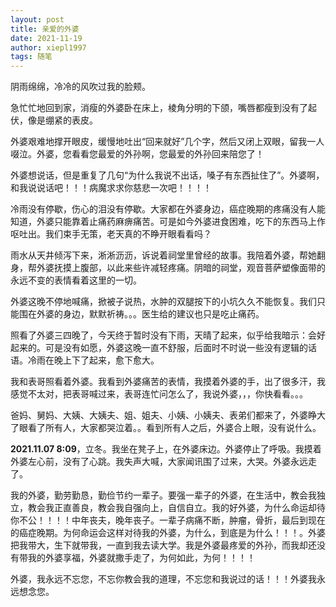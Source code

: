 ```yaml
---
layout: post
title: 亲爱的外婆
date: 2021-11-19
author: xiepl1997
tags: 随笔
---
```


阴雨绵绵，冷冷的风吹过我的脸颊。  

急忙忙地回到家，消瘦的外婆卧在床上，棱角分明的下颌，嘴唇都瘦到没有了起伏，像是绷紧的表皮。  

外婆艰难地撑开眼皮，缓慢地吐出“回来就好”几个字，然后又闭上双眼，留我一人啜泣。外婆，您看看您最爱的外孙啊，您最爱的外孙回来陪您了！  

外婆想说话，但是重复了几句“为什么我说不出话，嗓子有东西扯住了”。外婆啊，和我说说话吧！！！病魔求求你慈悲一次吧！！！！  

冷雨没有停歇，伤心的泪没有停歇。大家都在外婆身边，癌症晚期的疼痛没有人能知道，外婆只能靠着止痛药麻痹痛苦。可是如今外婆进食困难，吃下的东西马上作呕吐出。我们束手无策，老天真的不睁开眼看看吗？  

雨水从天井倾泻下来，淅淅沥沥，诉说着祠堂里曾经的故事。我陪着外婆，帮她翻身，帮外婆抚摸上腹部，以此来些许减轻疼痛。阴暗的祠堂，观音菩萨塑像面带的永远不变的表情看着这里的一切。  

外婆这晚不停地喊痛，掀被子说热，水肿的双腿按下的小坑久久不能恢复。我们只能围在外婆的身边，默默祈祷。。。医生给的建议也只是吃止痛药。  

照看了外婆三四晚了，今天终于暂时没有下雨，天晴了起来，似乎给我暗示：会好起来的。可是没有如愿，外婆这晚一直不舒服，后面时不时说一些没有逻辑的话语。冷雨在晚上下了起来，愈下愈大。  

我和表哥照看着外婆。我看到外婆痛苦的表情，我摸着外婆的手，出了很多汗，我感觉不太对，把表哥喊过来，表哥连忙问怎么了，我说外婆，，，你快看看。。。  

爸妈、舅妈、大姨、大姨夫、姐、姐夫、小姨、小姨夫、表弟们都来了，外婆睁大了眼看了所有人，大家都哭泣着。。看到所有人之后，外婆合上眼，没有说什么。  

**2021.11.07 8:09**，立冬。我坐在凳子上，在外婆床边。外婆停止了呼吸。我摸着外婆左心前，没有了心跳。我失声大喊，大家闻讯围了过来，大哭。外婆永远走了。  


我的外婆，勤劳勤恳，勤俭节约一辈子。要强一辈子的外婆，在生活中，教会我独立，教会我正直善良，教会我自强向上，自信自立。我的好外婆，为什么命运却待你不公！！！！中年丧夫，晚年丧子。一辈子病痛不断，肿瘤，骨折，最后到现在的癌症晚期。为何命运会这样对待我的外婆，为什么，到底是为什么！！！。外婆把我带大，生下就带我，一直到我去读大学。我是外婆最疼爱的外孙，而我却还没有带我的外婆享福，外婆就撒手走了，为何如此，为何！！！！  

外婆，我永远不忘您，不忘你教会我的道理，不忘您和我说过的话！！！外婆我永远想念您。